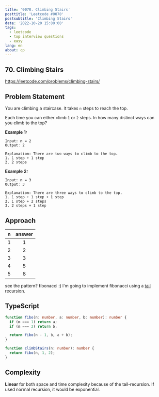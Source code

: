 ```yaml
---
title: '0070. Climbing Stairs'
posttitle: 'Leetcode #0070'
postsubtitle: 'Climbing Stairs'
date: '2022-10-20 15:00:00'
tags:
  - leetcode
  - top interview questions
  - easy
lang: en
about: cp
---
```


## 70. Climbing Stairs

https://leetcode.com/problems/climbing-stairs/

## Problem Statement

You are climbing a staircase. It takes `n` steps to reach the top.

Each time you can either climb `1` or `2` steps. In how many distinct ways can you climb to the top?

**Example 1:**

```text
Input: n = 2
Output: 2

Explanation: There are two ways to climb to the top.
1. 1 step + 1 step
2. 2 steps
```

**Example 2:**

```text
Input: n = 3
Output: 3

Explanation: There are three ways to climb to the top.
1. 1 step + 1 step + 1 step
2. 1 step + 2 steps
3. 2 steps + 1 step
```

## Approach

|  n  | answer |
| :-: | :----: |
|  1  |   1    |
|  2  |   2    |
|  3  |   3    |
|  4  |   5    |
|  5  |   8    |

see the pattern? fibonacci :)
I'm going to implement fibonacci using a [tail recursion](https://www.geeksforgeeks.org/tail-recursion-fibonacci/).

## TypeScript

```ts
function fibo(n: number, a: number, b: number): number {
  if (n === 1) return a;
  if (n === 2) return b;

  return fibo(n - 1, b, a + b);
}

function climbStairs(n: number): number {
  return fibo(n, 1, 2);
}
```

## Complexity

**Linear** for both space and time complexity because of the tail-recursion. If used normal recursion, it would be exponential.
